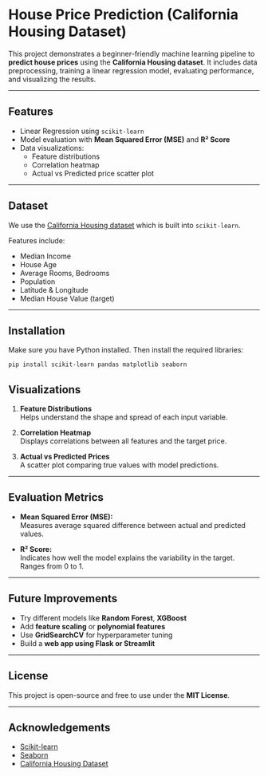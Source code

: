 # House Price Prediction (California Housing Dataset)

This project demonstrates a beginner-friendly machine learning pipeline to **predict house prices** using the **California Housing dataset**. It includes data preprocessing, training a linear regression model, evaluating performance, and visualizing the results.

---

## Features

- Linear Regression using `scikit-learn`
- Model evaluation with **Mean Squared Error (MSE)** and **R² Score**
- Data visualizations:
  - Feature distributions
  - Correlation heatmap
  - Actual vs Predicted price scatter plot

---

## Dataset

We use the [California Housing dataset](https://scikit-learn.org/stable/modules/generated/sklearn.datasets.fetch_california_housing.html) which is built into `scikit-learn`.

Features include:
- Median Income
- House Age
- Average Rooms, Bedrooms
- Population
- Latitude & Longitude
- Median House Value (target)

---

## Installation

Make sure you have Python installed. Then install the required libraries:

```bash
pip install scikit-learn pandas matplotlib seaborn
```
## Visualizations

1. **Feature Distributions**  
   Helps understand the shape and spread of each input variable.

2. **Correlation Heatmap**  
   Displays correlations between all features and the target price.

3. **Actual vs Predicted Prices**  
   A scatter plot comparing true values with model predictions.

---

## Evaluation Metrics

- **Mean Squared Error (MSE):**  
  Measures average squared difference between actual and predicted values.

- **R² Score:**  
  Indicates how well the model explains the variability in the target. Ranges from 0 to 1.

---

## Future Improvements

- Try different models like **Random Forest**, **XGBoost**  
- Add **feature scaling** or **polynomial features**  
- Use **GridSearchCV** for hyperparameter tuning  
- Build a **web app using Flask or Streamlit**

---

## License

This project is open-source and free to use under the **MIT License**.

---

## Acknowledgements

- [Scikit-learn](https://scikit-learn.org/)  
- [Seaborn](https://seaborn.pydata.org/)  
- [California Housing Dataset](https://scikit-learn.org/stable/modules/generated/sklearn.datasets.fetch_california_housing.html)

